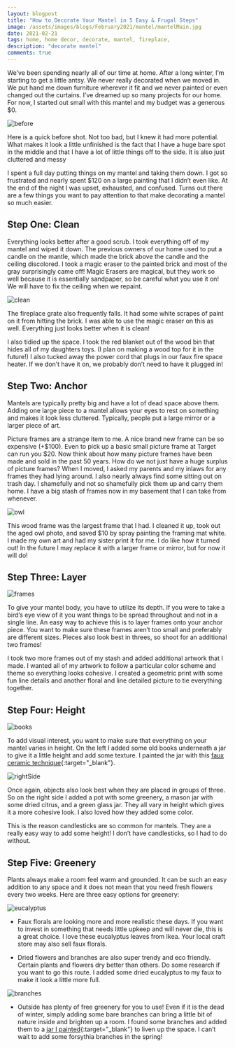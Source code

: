 ```yaml
---
layout: blogpost
title: "How to Decorate Your Mantel in 5 Easy & Frugal Steps"
image: /assets/images/blogs/February2021/mantel/mantelMain.jpg
date: 2021-02-21
tags: home, home decor, decorate, mantel, fireplace, 
description: "decorate mantel"
comments: true
---
```


We’ve been spending nearly all of our time at home.  After a long winter, I’m starting to get a little antsy. We never really decorated when we moved in. We put hand me down furniture wherever it fit and we never painted or even changed out the curtains. I’ve dreamed up so many projects for our home. For now, I started out small with this mantel and my budget was a generous $0.

![before](/assets/images/blogs/February2021/mantel/before.JPG)

Here is a quick before shot. Not too bad, but I knew it had more potential. What makes it look a little unfinished is the fact that I have a huge bare spot in the middle and that I have a lot of little things off to the side. It is also just cluttered and messy

I spent a full day putting things on my mantel and taking them down. I got so frustrated and nearly spent $120 on a large painting that I didn’t even like. At the end of the night I was upset, exhausted, and confused. Turns out there are a few things you want to pay attention to that make decorating a mantel so much easier. 

## Step One: Clean

Everything looks better after a good scrub. I took everything off of my mantel and wiped it down. The previous owners of our home used to put a candle on the mantle, which made the brick above the candle and the ceiling discolored. I took a magic eraser to the painted brick and most of the gray surprisingly came off! Magic Erasers are magical, but they work so well because it is essentially sandpaper, so be careful what you use it on! We will have to fix the ceiling when we repaint.

![clean](/assets/images/blogs/February2021/mantel/clean.JPG)

The fireplace grate also frequently falls. It had some white scrapes of paint on it from hitting the brick. I was able to use the magic eraser on this as well. Everything just looks better when it is clean!

I also tidied up the space. I took the red blanket out of the wood bin that hides all of my daughters toys. (I plan on making a wood top for it in the future!) I also tucked away the power cord that plugs in our faux fire space heater. If we don’t have it on, we probably don’t need to have it plugged in!

## Step Two: Anchor

Mantels are typically pretty big and have a lot of dead space above them. Adding one large piece to a mantel allows your eyes to rest on something and makes it look less cluttered. Typically, people put a large mirror or a larger piece of art.

Picture frames are a strange item to me. A nice brand new frame can be so expensive (+$100). Even to pick up a basic small picture frame at Target can run you $20. Now think about how many picture frames have been made and sold in the past 50 years. How do we not just have a huge surplus of picture frames? When I moved, I asked my parents and my inlaws for any frames they had lying around. I also nearly always find some sitting out on trash day. I shamefully and not so shamefully pick them up and carry them home. I have a big stash of frames now in my basement that I can take from whenever. 

![owl](/assets/images/blogs/February2021/mantel/owl.JPG)

This wood frame was the largest frame that I had. I cleaned it up, took out the aged owl photo, and saved $10 by spray painting the framing mat white. I made my own art and had my sister print it for me. I do like how it turned out! In the future I may replace it with a larger frame or mirror, but for now it will do!

## Step Three: Layer 

![frames](/assets/images/February2021/blogs/mantel/frames.jpg)

To give your mantel body, you have to utilize its depth. If you were to take a bird’s eye view of it you want things to be spread throughout and not in a single line. An easy way to achieve this is to layer frames onto your anchor piece. You want to make sure these frames aren’t too small and preferably are different sizes. Pieces also look best in threes, so shoot for an additional two frames!

I took two more frames out of my stash and added additional artwork that I made. I wanted all of my artwork to follow a particular color scheme and theme so everything looks cohesive. I created a geometric print with some fun line details and another floral and line detailed picture to tie everything together. 

## Step Four: Height

![books](/assets/images/blogs/February2021/mantel/books.JPG)

To add visual interest, you want to make sure that everything on your mantel varies in height. On the left I added some old books underneath a jar to give it a little height and add some texture. I painted the jar with this [faux ceramic technique](/2021/02/11/fauxCeramic.html){:target="_blank"}. 

![rightSide](/assets/images/blogs/February2021/mantel/rightSide.JPG)

Once again, objects also look best when they are placed in groups of three. So on the right side I added a pot with some greenery, a mason jar with some dried citrus, and a green glass jar. They all vary in height which gives it a more cohesive look. I also loved how they added some color.

This is the reason candlesticks are so common for mantels. They are a really easy way to add some height! I don’t have candlesticks, so I had to do without. 

## Step Five: Greenery


Plants always make a room feel warm and grounded. It can be such an easy addition to any space and it does not mean that you need fresh flowers every two weeks. Here are three easy options for greenery:

![eucalyptus](/assets/images/blogs/February2021/mantel/eucalyptus.JPG)

* Faux florals are looking more and more realistic these days. If you want to invest in something that needs little upkeep and will never die, this is a great choice. I love these eucalyptus leaves from Ikea. Your local craft store may also sell faux florals.

* Dried flowers and branches are also super trendy and eco friendly. Certain plants and flowers dry better than others. Do some research if you want to go this route. I added some dried eucalyptus to my faux to make it look a little more full.

![branches](/assets/images/blogs/February2021/mantel/branches.JPG)

* Outside has plenty of free greenery for you to use! Even if it is the dead of winter, simply adding some bare branches can bring a little bit of nature inside and brighten up a room. I found some branches and added them to a [jar I painted](/2021/02/11/fauxCeramic.html){:target="_blank"} to liven up the space. I can’t wait to add some forsythia branches in the spring!




